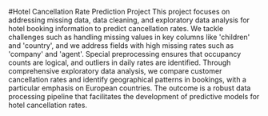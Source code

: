 #Hotel Cancellation Rate Prediction Project
This project focuses on addressing missing data, data cleaning, and exploratory data analysis for hotel booking information to predict cancellation rates. We tackle challenges such as handling missing values in key columns like 'children' and 'country', and we address fields with high missing rates such as 'company' and 'agent'. Special preprocessing ensures that occupancy counts are logical, and outliers in daily rates are identified. Through comprehensive exploratory data analysis, we compare customer cancellation rates and identify geographical patterns in bookings, with a particular emphasis on European countries. The outcome is a robust data processing pipeline that facilitates the development of predictive models for hotel cancellation rates.
